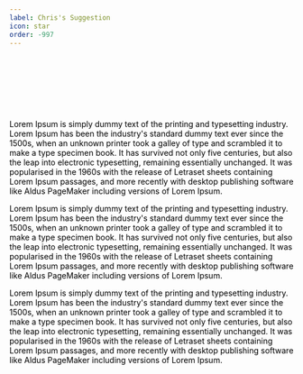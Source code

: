 ```yaml
---
label: Chris's Suggestion 
icon: star
order: -997
---
```

<html>
<head>
	<title>Toggle Dark and Light Mode</title>
	<style>
		html {
			transition: background-color 0.5s ease;
			color: black;
		}
		html.dark {
			background-color: #121212;
			color: white;
		}
		.modeImage {
			width: 100px;
			height: 100px;
			background-image: url('/static/sample-text-black.png');
			background-size: cover;
			background-position: center;
		}
		html.dark .modeImage {
			background-image: url('/static/sample-text-white.png');
		}
	</style>
	<script>
		function toggleDarkLightMode() {
			var html = document.documentElement;
			html.classList.toggle("dark");
		}
	</script>
</head>
<body>
	<div class="modeImage"></div>
</body>
</html>

Lorem Ipsum is simply dummy text of the printing and typesetting industry. Lorem Ipsum has been the industry's standard dummy text ever since the 1500s, when an unknown printer took a galley of type and scrambled it to make a type specimen book. It has survived not only five centuries, but also the leap into electronic typesetting, remaining essentially unchanged. It was popularised in the 1960s with the release of Letraset sheets containing Lorem Ipsum passages, and more recently with desktop publishing software like Aldus PageMaker including versions of Lorem Ipsum.

Lorem Ipsum is simply dummy text of the printing and typesetting industry. Lorem Ipsum has been the industry's standard dummy text ever since the 1500s, when an unknown printer took a galley of type and scrambled it to make a type specimen book. It has survived not only five centuries, but also the leap into electronic typesetting, remaining essentially unchanged. It was popularised in the 1960s with the release of Letraset sheets containing Lorem Ipsum passages, and more recently with desktop publishing software like Aldus PageMaker including versions of Lorem Ipsum.

Lorem Ipsum is simply dummy text of the printing and typesetting industry. Lorem Ipsum has been the industry's standard dummy text ever since the 1500s, when an unknown printer took a galley of type and scrambled it to make a type specimen book. It has survived not only five centuries, but also the leap into electronic typesetting, remaining essentially unchanged. It was popularised in the 1960s with the release of Letraset sheets containing Lorem Ipsum passages, and more recently with desktop publishing software like Aldus PageMaker including versions of Lorem Ipsum.